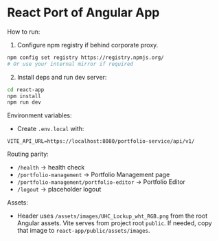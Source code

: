 # React Port of Angular App

How to run:

1) Configure npm registry if behind corporate proxy.

```bash
npm config set registry https://registry.npmjs.org/
# Or use your internal mirror if required
```

2) Install deps and run dev server:

```bash
cd react-app
npm install
npm run dev
```

Environment variables:

- Create `.env.local` with:

```
VITE_API_URL=https://localhost:8080/portfolio-service/api/v1/
```

Routing parity:

- `/health` -> health check
- `/portfolio-management` -> Portfolio Management page
- `/portfolio-management/portfolio-editor` -> Portfolio Editor
- `/logout` -> placeholder logout

Assets:

- Header uses `/assets/images/UHC_Lockup_wht_RGB.png` from the root Angular assets. Vite serves from project root `public`. If needed, copy that image to `react-app/public/assets/images`.


